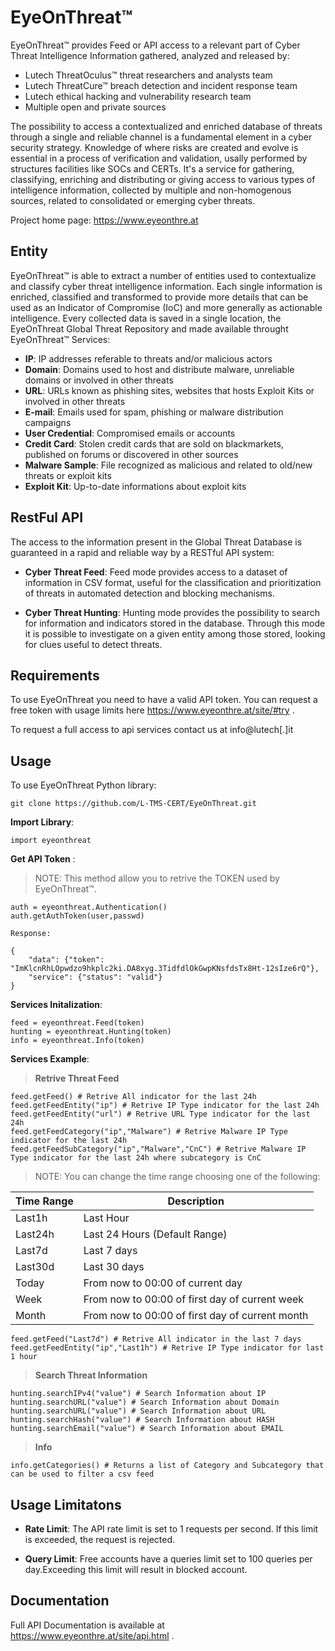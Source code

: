 
# EyeOnThreat&trade;
EyeOnThreat™ provides Feed or API access to a relevant part of Cyber Threat Intelligence Information gathered, analyzed and released by:

* Lutech ThreatOculus™ threat researchers and analysts team
* Lutech ThreatCure™ breach detection and incident response team
* Lutech ethical hacking and vulnerability research team
* Multiple open and private sources

The possibility to access a contextualized and enriched database of threats through a single and reliable channel is a fundamental element in a cyber security strategy. Knowledge of where risks are created and evolve is essential in a process of verification and validation, usally performed by structures facilities like SOCs and CERTs. It's a service for gathering, classifying, enriching and distributing or giving access to various types of intelligence information, collected by multiple and non-homogenous sources, related to consolidated or emerging cyber threats. 

Project home page: https://www.eyeonthre.at

Entity
------------

EyeOnThreat&trade; is able to extract a number of entities used to contextualize and classify cyber threat intelligence information. Each single information is enriched, classified and transformed to provide more details that can be used as an Indicator of Compromise (IoC) and more generally as actionable intelligence. Every collected data is saved in a single location, the EyeOnThreat Global Threat Repository and made available throught EyeOnThreat&trade; Services: 

* **IP**: IP addresses referable to threats and/or malicious actors
* **Domain**: Domains used to host and distribute malware, unreliable domains or involved in other threats
* **URL**: URLs known as phishing sites, websites that hosts Exploit Kits or involved in other threats
* **E-mail**: Emails used for spam, phishing or malware distribution campaigns
* **User Credential**: Compromised emails or accounts 
* **Credit Card**: Stolen credit cards that are sold on blackmarkets, published on forums or discovered in other sources
* **Malware Sample**: File recognized as malicious and related to old/new threats or exploit kits 
* **Exploit Kit**: Up-to-date informations about exploit kits 

RestFul API
------------
The access to the information present in the Global Threat Database is guaranteed in a rapid and reliable way by a RESTful API system:

* **Cyber Threat Feed**: 
Feed mode provides access to a dataset of information in CSV format, useful for the classification and prioritization of threats in automated detection and blocking mechanisms.

* **Cyber Threat Hunting**: 
Hunting mode provides the possibility to search for information and indicators stored in the database. Through this mode it is possible to investigate on a given entity among those stored, looking for clues useful to detect threats.

Requirements
------------

To use EyeOnThreat you need to have a valid API token. You can request a free token with usage limits here https://www.eyeonthre.at/site/#try .

To request a full access to api services contact us at info@lutech[.]it

Usage
------------
To use EyeOnThreat Python library:

    git clone https://github.com/L-TMS-CERT/EyeOnThreat.git


**Import Library**:

    import eyeonthreat

**Get API Token** :

> NOTE: This method allow you to retrive the TOKEN used by EyeOnThreat&trade;.

    auth = eyeonthreat.Authentication()
    auth.getAuthToken(user,passwd)
    
    Response:
    
    {
        "data": {"token": "ImKlcnRhLOpwdzo9hkplc2ki.DA8xyg.3TidfdlOkGwpKNsfdsTx8Ht-12sIze6rQ"},
        "service": {"status": "valid"}
    }
    
    
**Services Initalization**:

    feed = eyeonthreat.Feed(token)
    hunting = eyeonthreat.Hunting(token)
    info = eyeonthreat.Info(token)

**Services Example**:

> **Retrive Threat Feed**

    feed.getFeed() # Retrive All indicator for the last 24h
    feed.getFeedEntity("ip") # Retrive IP Type indicator for the last 24h
    feed.getFeedEntity("url") # Retrive URL Type indicator for the last 24h
    feed.getFeedCategory("ip","Malware") # Retrive Malware IP Type indicator for the last 24h 
    feed.getFeedSubCategory("ip","Malware","CnC") # Retrive Malware IP Type indicator for the last 24h where subcategory is CnC
    
> NOTE: You can change the time range choosing one of the following:

| Time Range    | Description                                    |
| ------------- | --------------                                 |
| Last1h        | Last Hour                                      |
| Last24h       | Last 24 Hours (Default Range)                  |
| Last7d        | Last 7 days                                    |
| Last30d       | Last 30 days                                   |
| Today         | From now to 00:00 of current day               |
| Week          | From now to 00:00 of first day of current week |
| Month         | From now to 00:00 of first day of current month|


    feed.getFeed("Last7d") # Retrive All indicator in the last 7 days
    feed.getFeedEntity("ip","Last1h") # Retrive IP Type indicator for last 1 hour


> **Search Threat Information**

    hunting.searchIPv4("value") # Search Information about IP
    hunting.searchURL("value") # Search Information about Domain
    hunting.searchURL("value") # Search Information about URL
    hunting.searchHash("value") # Search Information about HASH
    hunting.searchEmail("value") # Search Information about EMAIL
   
> **Info**

    info.getCategories() # Returns a list of Category and Subcategory that can be used to filter a csv feed

Usage Limitatons
------------
 
* **Rate Limit**: The API rate limit is set to 1 requests per second. If this limit is exceeded, the request is rejected.
  
* **Query Limit**: Free accounts have a queries limit set to 100 queries per day.Exceeding this limit will result in blocked account.
    
Documentation
-------------
Full API Documentation is available at https://www.eyeonthre.at/site/api.html .
